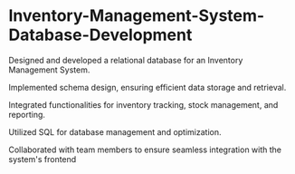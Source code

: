 # Inventory-Management-System-Database-Development

Designed and developed a relational database for an
Inventory Management System.

Implemented schema design, ensuring efficient data
storage and retrieval.

Integrated functionalities for inventory tracking, stock
management, and reporting.

Utilized SQL for database management and optimization.

Collaborated with team members to ensure seamless
integration with the system's frontend
